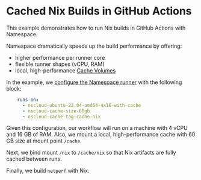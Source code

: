 # Cached Nix Builds in GitHub Actions

This example demonstrates how to run Nix builds in GitHub Actions with Namespace.

Namespace dramatically speeds up the build performance by offering:

- higher performance per runner core
- flexible runner shapes (vCPU, RAM)
- local, high-performance [Cache Volumes](https://cloud.namespace.so/docs/features/faster-github-actions#cross-invocation-caching)

In the example, we [configure the Namespace runner](https://cloud.namespace.so/docs/features/faster-github-actions#configuring-a-runner) with the following block:

```yaml
    runs-on:
      - nscloud-ubuntu-22.04-amd64-4x16-with-cache
      - nscloud-cache-size-60gb
      - nscloud-cache-tag-cache-nix
```

Given this configuration, our workflow will run on a machine with 4 vCPU and 16 GB of RAM.
Also, we mount a local, high-performance cache with 60 GB size at mount point `/cache`.

Next, we bind mount `/nix` to `/cache/nix` so that Nix artifacts are fully cached between runs.

Finally, we build `netperf` with Nix.
